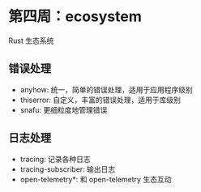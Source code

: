 # 第四周：ecosystem

Rust 生态系统

## 错误处理

- anyhow: 统一，简单的错误处理，适用于应用程序级别
- thiserror: 自定义，丰富的错误处理，适用于库级别
- snafu: 更细粒度地管理错误

## 日志处理

- tracing: 记录各种日志
- tracing-subscriber: 输出日志
- open-telemetry\*: 和 open-telemetry 生态互动
